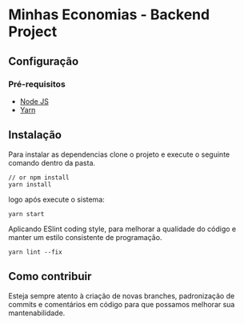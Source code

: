 # Minhas Economias - Backend Project

## Configuração

### Pré-requisitos

- [Node JS](https://nodejs.org/en/)
- [Yarn](https://yarnpkg.com/)

## Instalação

Para instalar as dependencias clone o projeto e execute o seguinte comando dentro da pasta.

```shell
// or npm install
yarn install
```

logo após execute o sistema:

```shell
yarn start
```

Aplicando ESlint coding style, para melhorar a qualidade do código e manter um estilo consistente de programação.

```shell
yarn lint --fix
```

## Como contribuir

Esteja sempre atento à criação de novas branches, padronização de commits e comentários em código para que possamos melhorar sua mantenabilidade.
